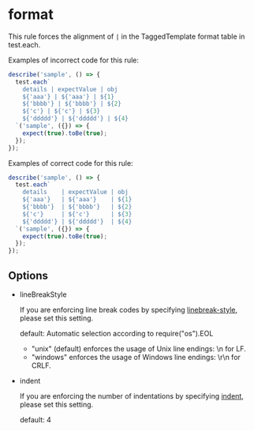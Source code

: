 # format

This rule forces the alignment of `|` in the TaggedTemplate format table in test.each.

Examples of incorrect code for this rule:

```js
describe('sample', () => {
  test.each`
    details | expectValue | obj
    ${'aaa'} | ${'aaa'} | ${1}
    ${'bbbb'} | ${'bbbb'} | ${2}
    ${'c'} | ${'c'} | ${3}
    ${'ddddd'} | ${'ddddd'} | ${4}
  `('sample', ({}) => {
    expect(true).toBe(true);
  });
});
```

Examples of correct code for this rule:

```js
describe('sample', () => {
  test.each`
    details    | expectValue | obj
    ${'aaa'}   | ${'aaa'}    | ${1}
    ${'bbbb'}  | ${'bbbb'}   | ${2}
    ${'c'}     | ${'c'}      | ${3}
    ${'ddddd'} | ${'ddddd'}  | ${4}
  `('sample', ({}) => {
    expect(true).toBe(true);
  });
});
```

## Options

- lineBreakStyle

  If you are enforcing line break codes by specifying [linebreak-style](https://eslint.org/docs/latest/rules/linebreak-style#rule-details), please set this setting.  

  default: Automatic selection according to require("os").EOL

  - "unix" (default) enforces the usage of Unix line endings: \n for LF.
  - "windows" enforces the usage of Windows line endings: \r\n for CRLF.

- indent

  If you are enforcing the number of indentations by specifying [indent](https://eslint.org/docs/latest/rules/indent), please set this setting.

  default: 4
